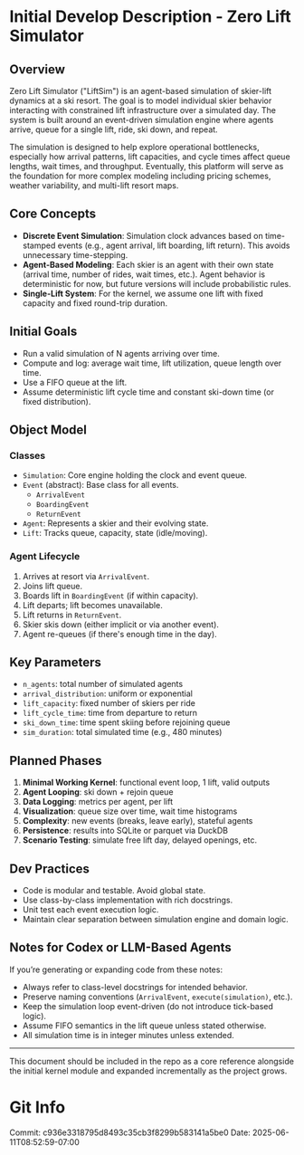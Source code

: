 # Initial Develop Description - Zero Lift Simulator

## Overview
Zero Lift Simulator ("LiftSim") is an agent-based simulation of skier-lift dynamics at a ski resort. The goal is to model individual skier behavior interacting with constrained lift infrastructure over a simulated day. The system is built around an event-driven simulation engine where agents arrive, queue for a single lift, ride, ski down, and repeat.

The simulation is designed to help explore operational bottlenecks, especially how arrival patterns, lift capacities, and cycle times affect queue lengths, wait times, and throughput. Eventually, this platform will serve as the foundation for more complex modeling including pricing schemes, weather variability, and multi-lift resort maps.

## Core Concepts
- **Discrete Event Simulation**: Simulation clock advances based on time-stamped events (e.g., agent arrival, lift boarding, lift return). This avoids unnecessary time-stepping.
- **Agent-Based Modeling**: Each skier is an agent with their own state (arrival time, number of rides, wait times, etc.). Agent behavior is deterministic for now, but future versions will include probabilistic rules.
- **Single-Lift System**: For the kernel, we assume one lift with fixed capacity and fixed round-trip duration.

## Initial Goals
- Run a valid simulation of N agents arriving over time.
- Compute and log: average wait time, lift utilization, queue length over time.
- Use a FIFO queue at the lift.
- Assume deterministic lift cycle time and constant ski-down time (or fixed distribution).

## Object Model
### Classes
- `Simulation`: Core engine holding the clock and event queue.
- `Event` (abstract): Base class for all events.
  - `ArrivalEvent`
  - `BoardingEvent`
  - `ReturnEvent`
- `Agent`: Represents a skier and their evolving state.
- `Lift`: Tracks queue, capacity, state (idle/moving).

### Agent Lifecycle
1. Arrives at resort via `ArrivalEvent`.
2. Joins lift queue.
3. Boards lift in `BoardingEvent` (if within capacity).
4. Lift departs; lift becomes unavailable.
5. Lift returns in `ReturnEvent`.
6. Skier skis down (either implicit or via another event).
7. Agent re-queues (if there's enough time in the day).

## Key Parameters
- `n_agents`: total number of simulated agents
- `arrival_distribution`: uniform or exponential
- `lift_capacity`: fixed number of skiers per ride
- `lift_cycle_time`: time from departure to return
- `ski_down_time`: time spent skiing before rejoining queue
- `sim_duration`: total simulated time (e.g., 480 minutes)

## Planned Phases
1. **Minimal Working Kernel**: functional event loop, 1 lift, valid outputs
2. **Agent Looping**: ski down + rejoin queue
3. **Data Logging**: metrics per agent, per lift
4. **Visualization**: queue size over time, wait time histograms
5. **Complexity**: new events (breaks, leave early), stateful agents
6. **Persistence**: results into SQLite or parquet via DuckDB
7. **Scenario Testing**: simulate free lift day, delayed openings, etc.

## Dev Practices
- Code is modular and testable. Avoid global state.
- Use class-by-class implementation with rich docstrings.
- Unit test each event execution logic.
- Maintain clear separation between simulation engine and domain logic.

## Notes for Codex or LLM-Based Agents
If you’re generating or expanding code from these notes:
- Always refer to class-level docstrings for intended behavior.
- Preserve naming conventions (`ArrivalEvent`, `execute(simulation)`, etc.).
- Keep the simulation loop event-driven (do not introduce tick-based logic).
- Assume FIFO semantics in the lift queue unless stated otherwise.
- All simulation time is in integer minutes unless extended.

---
This document should be included in the repo as a core reference alongside the initial kernel module and expanded incrementally as the project grows.
# Git Info
Commit: c936e3318795d8493c35cb3f8299b583141a5be0
Date: 2025-06-11T08:52:59-07:00
